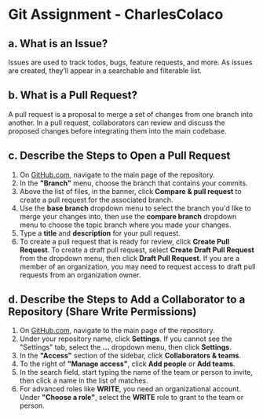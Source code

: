 # Git Assignment - CharlesColaco

## a. What is an Issue?

Issues are used to track todos, bugs, feature requests, and more. As issues are created, they’ll appear in a searchable and filterable list.

## b. What is a Pull Request?

A pull request is a proposal to merge a set of changes from one branch into another. In a pull request, collaborators can review and discuss the proposed changes before integrating them into the main codebase.

## c. Describe the Steps to Open a Pull Request

1. On [GitHub.com](https://github.com), navigate to the main page of the repository.
2. In the **"Branch"** menu, choose the branch that contains your commits.
3. Above the list of files, in the banner, click **Compare & pull request** to create a pull request for the associated branch.
4. Use the **base branch** dropdown menu to select the branch you'd like to merge your changes into, then use the **compare branch** dropdown menu to choose the topic branch where you made your changes.
5. Type a **title** and **description** for your pull request.
6. To create a pull request that is ready for review, click **Create Pull Request**. To create a draft pull request, select **Create Draft Pull Request** from the dropdown menu, then click **Draft Pull Request**. If you are a member of an organization, you may need to request access to draft pull requests from an organization owner.

## d. Describe the Steps to Add a Collaborator to a Repository (Share Write Permissions)

1. On [GitHub.com](https://github.com), navigate to the main page of the repository.
2. Under your repository name, click **Settings**. If you cannot see the "Settings" tab, select the **...** dropdown menu, then click **Settings**.
3. In the **"Access"** section of the sidebar, click **Collaborators & teams**.
4. To the right of **"Manage access"**, click **Add people** or **Add teams**.
5. In the search field, start typing the name of the team or person to invite, then click a name in the list of matches.
6. For advanced roles like **WRITE**, you need an organizational account. Under **"Choose a role"**, select the **WRITE** role to grant to the team or person.
